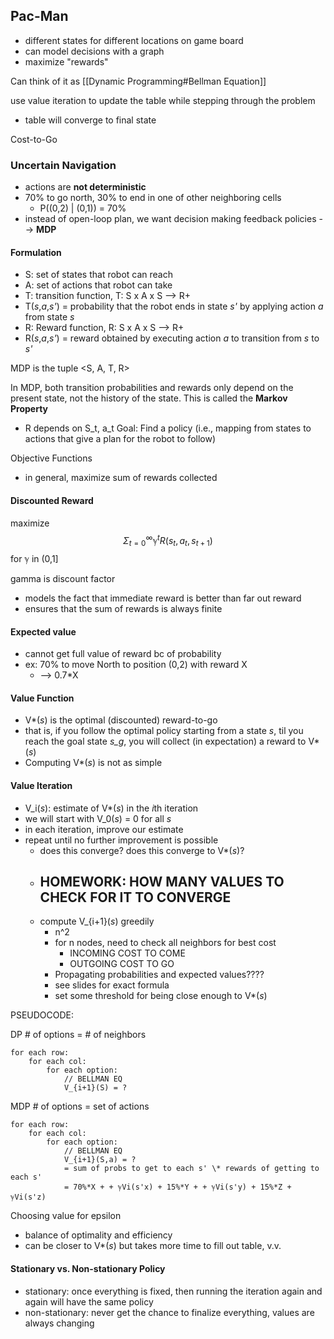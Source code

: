 
## Pac-Man
- different states for different locations on game board
- can model decisions with a graph
- maximize "rewards"

Can think of it as [[Dynamic Programming#Bellman Equation]]

use value iteration to update the table while stepping through the problem
- table will converge to final state

Cost-to-Go

### Uncertain Navigation
- actions are **not deterministic**
- 70% to go north, 30% to end in one of other neighboring cells
	- P((0,2) | (0,1)) = 70%
- instead of open-loop plan, we want decision making feedback policies --> **MDP**

#### Formulation
- S: set of states that robot can reach
- A: set of actions that robot can take
- T: transition function, T: S x A x S --> R+
- T(*s*,*a*,*s'*) = probability that the robot ends in state *s'* by applying action *a* from state *s*
- R: Reward function, R: S x A x S --> R+
- R(*s*,*a*,*s'*) = reward obtained by executing action *a* to transition from *s* to *s'*

MDP is the tuple <S, A, T, R>

In MDP, both transition probabilities and rewards only depend on the present state, not the history of the state. This is called the **Markov Property**
- R depends on S_t, a_t
Goal: Find a policy (i.e., mapping from states to actions that give a plan for the robot to follow)

Objective Functions
- in general, maximize sum of rewards collected

#### Discounted Reward
maximize
$$
Σ^∞_{t=0}ℽ^tR(s_t,a_t,s_{t+1})
$$
for ℽ in (0,1]

gamma is discount factor
- models the fact that immediate reward is better than far out reward
- ensures that the sum of rewards is always finite

#### Expected value
- cannot get full value of reward bc of probability
- ex: 70% to move North to position (0,2) with reward X
	- --> 0.7\*X

#### Value Function
- V\*(*s*) is the optimal (discounted) reward-to-go
- that is, if you follow the optimal policy starting from a state *s*, til you reach the goal state *s_g*, you will collect (in expectation) a reward to V\*(*s*) 
- Computing V\*(*s*) is not as simple

#### Value Iteration
-  V_i(*s*): estimate of V\*(*s*) in the *i*th iteration
- we will start with  V_0(*s*) = 0 for all *s*
- in each iteration, improve our estimate
- repeat until no further improvement is possible
	- does this converge? does this converge to V\*(*s*)?
	- ## HOMEWORK: HOW MANY VALUES TO CHECK FOR IT TO CONVERGE
	- compute V_{i+1}(*s*) greedily
		- n^2
		- for n nodes, need to check all neighbors for best cost
			- INCOMING COST TO COME
			- OUTGOING COST TO GO
		- Propagating probabilities and expected values????
		- see slides for exact formula
		- set some threshold for being close enough to V\*(*s*)

PSEUDOCODE:

DP
\# of options = \# of neighbors
```
for each row:
	for each col:
		for each option:
			// BELLMAN EQ
			V_{i+1}(S) = ?
```


MDP
\# of options = set of actions
```
for each row:
	for each col:
		for each option:
			// BELLMAN EQ
			V_{i+1}(S,a) = ?
			= sum of probs to get to each s' \* rewards of getting to each s'
			= 70%*X + + ℽVi(s'x) + 15%*Y + + ℽVi(s'y) + 15%*Z + ℽVi(s'z)
```

Choosing value for epsilon
- balance of optimality and efficiency
- can be closer to V\*(*s*) but takes more time to fill out table, v.v.


#### Stationary vs. Non-stationary Policy
- stationary: once everything is fixed, then running the iteration again and again will have the same policy
- non-stationary: never get the chance to finalize everything, values are always changing